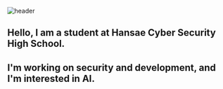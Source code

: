 
![header](https://capsule-render.vercel.app/api?type=egg&color=gradient&height=400&section=footer&text=Hello%20I`m%20Security-Development&fontSize=50)

## Hello, I am a student at Hansae Cyber ​​Security High School.
## I'm working on security and development, and I'm interested in AI.
